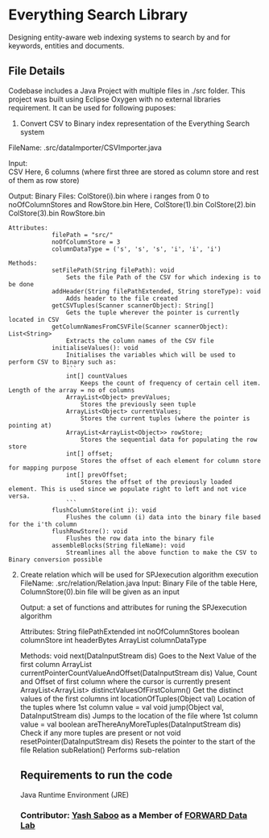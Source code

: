 # Everything Search Library
Designing entity-aware web indexing systems to search by and for keywords, entities and documents.

## File Details
Codebase includes a Java Project with multiple files in ./src folder. This project was built using Eclipse Oxygen with no external libraries requirement. It can be used for following puposes:
1. Convert CSV to Binary index representation of the Everything Search system

FileName: 	.src/dataImporter/CSVImporter.java

Input: 	
	CSV
	Here, 6 columns (where first three are stored as column store and rest of them as row store)

Output: Binary Files: ColStore(i).bin where i ranges from 0 to noOfColumnStores and RowStore.bin
Here, 	ColStore(1).bin
						ColStore(2).bin
						ColStore(3).bin
						RowStore.bin

	Attributes:
				filePath = "src/"
				noOfColumnStore = 3
				columnDataType = ('s', 's', 's', 'i', 'i', 'i')

	Methods:
				setFilePath(String filePath): void
					Sets the file Path of the CSV for which indexing is to be done
				addHeader(String filePathExtended, String storeType): void
					Adds header to the file created
				getCSVTuples(Scanner scannerObject): String[]
					Gets the tuple wherever the pointer is currently located in CSV
				getColumnNamesFromCSVFile(Scanner scannerObject): List<String>
					Extracts the column names of the CSV file
				initialiseValues(): void
					Initialises the variables which will be used to perform CSV to Binary such as:
					```
					int[] countValues
						Keeps the count of frequency of certain cell item. Length of the array = no of columns
					ArrayList<Object> prevValues;
						Stores the previously seen tuple
					ArrayList<Object> currentValues;
						Stores the current tuples (where the pointer is pointing at)
					ArrayList<ArrayList<Object>> rowStore;
						Stores the sequential data for populating the row store
					int[] offset;
						Stores the offset of each element for column store for mapping purpose
					int[] prevOffset;
						Stores the offset of the previously loaded element. This is used since we populate right to left and not vice versa.
					```
				flushColumnStore(int i): void
					Flushes the column (i) data into the binary file based for the i'th column
				flushRowStore(): void
					Flushes the row data into the binary file
				assembleBlocks(String fileName): void
					Streamlines all the above function to make the CSV to Binary conversion possible

2. Create relation which will be used for SPJexecution algorithm execution
	FileName: 	.src/relation/Relation.java
	Input:		Binary File of the table
				Here, ColumnStore(0).bin file will be given as an input

	Output: 	a set of functions and attributes for runing the SPJexecution algorithm

	Attributes:
				String filePathExtended
				int noOfColumnStores
				boolean columnStore
				int headerBytes
				ArrayList<Character> columnDataType

	Methods:
				void next(DataInputStream dis)
					Goes to the Next Value of the first column
				ArrayList<Object> currentPointerCountValueAndOffset(DataInputStream dis)
					Value, Count and Offset of first column where the cursor is currently present
				ArrayList<ArrayList<Object>> distinctValuesOfFirstColumn()
					Get the distinct values of the first columns
				int locationOfTuples(Object val)
					Location of the tuples where 1st column value = val
				void jump(Object val, DataInputStream dis)
					Jumps to the location of the file where 1st column value = val
				boolean areThereAnyMoreTuples(DataInputStream dis)
					Check if any more tuples are present or not
				void resetPointer(DataInputStream dis)
					Resets the pointer to the start of the file
				Relation subRelation()
					Performs sub-relation
					
## Requirements to run the code
Java Runtime Environment (JRE)

### Contributor: [Yash Saboo](https://github.com/yashsaboo) as a Member of [FORWARD Data Lab](http://www.forwarddatalab.org/)

